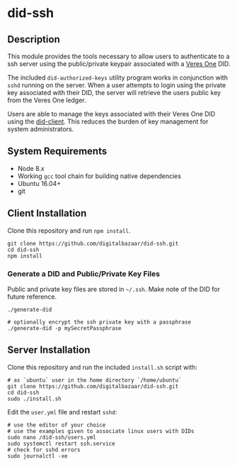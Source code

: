 # did-ssh

## Description
This module provides the tools necessary to allow users to authenticate to
a ssh server using the public/private keypair associated with a
[Veres One](https://veres.one/) DID.

The included `did-authorized-keys` utility program works in conjunction with
`sshd` running on the server. When a user attempts to login using the private
key associated with their DID, the server will retrieve the users public key
from the Veres One ledger.

Users are able to manage the keys associated with their Veres One DID using
the [did-client](https://github.com/digitalbazaar/did-client). This reduces
the burden of key management for system administrators.

## System Requirements
- Node 8.x
- Working `gcc` tool chain for building native dependencies
- Ubuntu 16.04+
- git


## Client Installation
Clone this repository and run `npm install`.
```
git clone https://github.com/digitalbazaar/did-ssh.git
cd did-ssh
npm install
```
### Generate a DID and Public/Private Key Files
Public and private key files are stored in `~/.ssh`. Make note of the DID
for future reference.
```
./generate-did

# optionally encrypt the ssh private key with a passphrase
./generate-did -p mySecretPassphrase
```

## Server Installation
Clone this repository and run the included `install.sh` script with:
```
# as `ubuntu` user in the home directory `/home/ubuntu`
git clone https://github.com/digitalbazaar/did-ssh.git
cd did-ssh
sudo ./install.sh
```
Edit the `user.yml` file and restart `sshd`:
```
# use the editor of your choice
# use the examples given to associate linux users with DIDs
sudo nano /did-ssh/users.yml
sudo systemctl restart ssh.service
# check for sshd errors
sudo journalctl -xe
```
